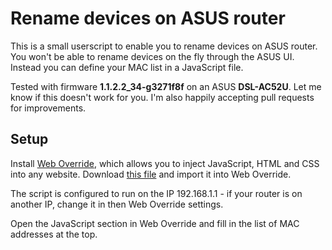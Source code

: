 Rename devices on ASUS router
=============================

This is a small userscript to enable you to rename devices on ASUS router. You won't be able to rename devices on the fly through the ASUS UI. Instead you can define your MAC list in a JavaScript file.

Tested with firmware **1.1.2.2_34-g3271f8f** on an ASUS **DSL-AC52U**. Let me know if this doesn't work for you. I'm also happily accepting pull requests for improvements.

Setup
-----

Install [Web Override], which allows you to inject JavaScript, HTML and CSS into any website. Download [this file][import] and import it into Web Override.

The script is configured to run on the IP 192.168.1.1 - if your router is on another IP, change it in then Web Override settings.

Open the JavaScript section in Web Override and fill in the list of MAC addresses at the top.

   [Web Override]: https://chrome.google.com/webstore/detail/web-override/lllllobkincmdnjfkbknjacacmnlajll
   [import]: https://raw.githubusercontent.com/udondan/asus_router_named_devices/master/web_orverride_import.json

